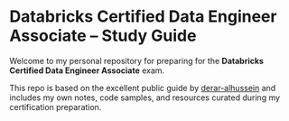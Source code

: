 # Databricks Certified Data Engineer Associate – Study Guide

Welcome to my personal repository for preparing for the **Databricks Certified Data Engineer Associate** exam.

This repo is based on the excellent public guide by [derar-alhussein](https://github.com/derar-alhussein/Databricks-Certified-Data-Engineer-Associate) and includes my own notes, code samples, and resources curated during my certification preparation.
